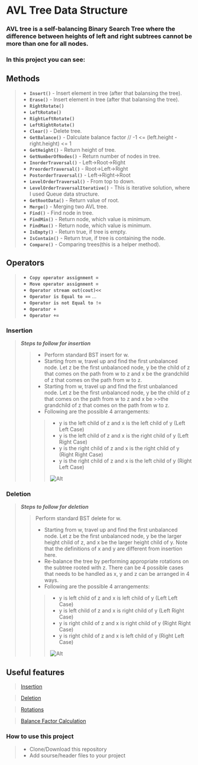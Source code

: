 # AVL Tree Data Structure
### AVL tree is a self-balancing Binary Search Tree where the difference between heights of left and right subtrees cannot be more than one for all nodes. 

### In this project you can see:

## **Methods**
 >- **`Insert()`** - Insert element in tree (after that balansing the tree). 
 >- **`Erase()`** - Insert element in tree (after that balansing the tree).
 >- **`RightRotate()`**
 >- **`LeftRotate()`** 
 >- **`RightLeftRotate()`**
 >- **`LeftRightRotate()`**
 >- **`Clear()`** - Delete tree.
 >- **`GetBalance()`** - Dalculate balance factor //   -1 <= (left.height - right.height) <= 1
 >- **`GetHeight()`** - Return height of tree.
 >- **`GetNumberOfNodes()`** - Return number of nodes in tree.
 >- **`InorderTraversal()`** - Left->Root->Right
 >- **`PreorderTraversal()`** - Root->Left->Right
 >- **`PostorderTraversal()`** - Left->Right->Root
 >- **`LevelOrderTraversal()`** - From top to down.
 >- **`LevelOrderTraversalIterative()`** - This is iterative solution, where I used Queue data structure.
 >- **`GetRootData()`** - Return value of root.
 >- **`Merge()`** - Merging two AVL tree.
 >- **`Find()`** - Find node in tree.
 >- **`FindMin()`** - Return node, which value is minimum.
 >- **`FindMax()`** - Return node, which value is minimum.
 >- **`IsEmpty()`** - Return true, if tree is empty.
 >- **`IsContain()`** - Return true, if tree is containing the node.
 >- **`Compare()`** - Comparing trees(this is a helper method).

## Operators
 >- **`Copy operator assignment =`**
 >- **`Move operator assignment =`**
 >- **`Operator stream out(cout)<<`**
 >- **`Operator is Equal to ==`**
 > ...
 >- **`Operator is not Equal to !=`**
 >- **`Operator +`**
 >- **`Operator +=`**

### **Insertion**
>**_Steps to follow for insertion_**
>>- Perform standard BST insert for w. 
>>- Starting from w, travel up and find the first unbalanced node. Let z be the first unbalanced node, y be the child of z that comes on the path from w to z and x be the grandchild of z that comes on the path from w to z. 
>>- Starting from w, travel up and find the first unbalanced node. Let z be the first unbalanced node, y be the child of z that comes on the path from w to z and x be >>the grandchild of z that comes on the path from w to z. 
>>- Following are the possible 4 arrangements:
>>>- y is the left child of z and x is the left child of y (Left Left Case)  
>>>- y is the left child of z and x is the right child of y (Left Right Case) 
>>>- y is the right child of z and x is the right child of y (Right Right Case) 
>>>- y is the right child of z and x is the left child of y (Right Left Case)
>>>
>>>![Alt](https://i.ytimg.com/vi/_nyt5QYel3Q/maxresdefault.jpg)

### **Deletion**
>**_Steps to follow for deletion_**
>>Perform standard BST delete for w. 
>>- Starting from w, travel up and find the first unbalanced node. Let z be the first unbalanced node, y be the larger height child of z, and x be the larger height child of y. Note that the definitions of x and y are different from insertion here. 
>>- Re-balance the tree by performing appropriate rotations on the subtree rooted with z. There can be 4 possible cases that needs to be handled as x, y and z can be arranged in 4 ways. 
>>- Following are the possible 4 arrangements: 
>>>- y is left child of z and x is left child of y (Left Left Case) 
>>>- y is left child of z and x is right child of y (Left Right Case) 
>>>- y is right child of z and x is right child of y (Right Right Case) 
>>>- y is right child of z and x is left child of y (Right Left Case)
>>>
>>>![Alt](https://media.geeksforgeeks.org/wp-content/uploads/AVL_TREE_DELETION.jpg)

## Useful features
> [Insertion](https://www.geeksforgeeks.org/avl-tree-set-1-insertion/)

> [Deletion](https://www.geeksforgeeks.org/avl-tree-set-2-deletion/)

> [Rotations](https://www.tutorialspoint.com/data_structures_algorithms/avl_tree_algorithm.htm)

> [Balance Factor Calculation](https://programmerbay.com/avl-tree-a-height-balancing-bst/)

### How to use this project
>- Clone/Download this repository 
>- Add sourse/header files to your project
